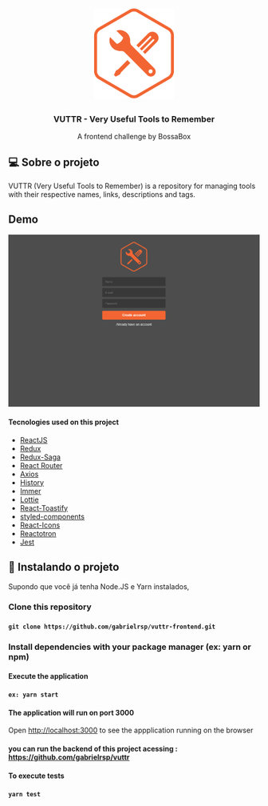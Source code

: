 
<h1 align="center">
  <img alt="Tools" src="/src/assets/icon.png" width="160px" />
</h1>

<h3 align="center">VUTTR - Very Useful Tools to Remember</h3>

<p align="center">A frontend challenge by BossaBox</p>

## 💻 Sobre o projeto

 VUTTR (Very Useful Tools to Remember) is a repository for managing tools with their respective names, links, descriptions and tags.

## Demo

![](vuttrDemo.gif)


 #### Tecnologies used on this project

  -  [ReactJS](https://reactjs.org/)
  -  [Redux](https://redux.js.org/)
  -  [Redux-Saga](https://redux-saga.js.org/)
  -  [React Router](https://github.com/ReactTraining/react-router)
  -  [Axios](https://github.com/axios/axios)
  -  [History](https://www.npmjs.com/package/history)
  -  [Immer](https://github.com/immerjs/immer)
  -  [Lottie](https://airbnb.design/lottie/)
  -  [React-Toastify](https://fkhadra.github.io/react-toastify/)
  -  [styled-components](https://www.styled-components.com/)
  -  [React-Icons](https://react-icons.netlify.com/)
  -  [Reactotron](https://infinite.red/reactotron)
  -  [Jest](https://jestjs.io/)


## 🔧 Instalando o projeto

Supondo que você já tenha Node.JS e Yarn instalados,

### Clone this repository

#### `git clone https://github.com/gabrielrsp/vuttr-frontend.git`

### Install dependencies with your package manager (ex: yarn or npm)

#### Execute the application

#### `ex: yarn start`

#### The application will run on port 3000

Open [http://localhost:3000](http://localhost:3000) to see the appplication running on the browser

#### you can run the backend of this project acessing : https://github.com/gabrielrsp/vuttr

#### To execute tests

#### `yarn test`

